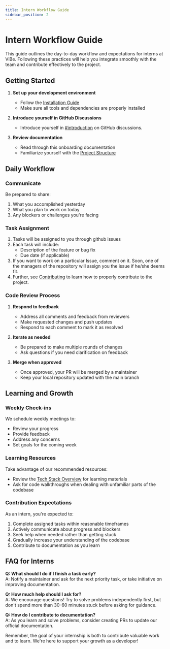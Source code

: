 ```yaml
---
title: Intern Workflow Guide
sidebar_position: 2
---
```


# Intern Workflow Guide

This guide outlines the day-to-day workflow and expectations for interns at ViBe. Following these practices will help you integrate smoothly with the team and contribute effectively to the project.

## Getting Started

1. **Set up your development environment**
   - Follow the [Installation Guide](../getting-started/intro.md)
   - Make sure all tools and dependencies are properly installed
   
2. **Introduce yourself in GitHub Discussions**
    - Introduce yourself in [#introduction](https://github.com/continuousactivelearning/vibe/discussions/249) on GitHub discussions.
   
4. **Review documentation**
   - Read through this onboarding documentation
   - Familiarize yourself with the [Project Structure](../getting-started/project-structure.md)

## Daily Workflow

### Communicate
Be prepared to share:

1. What you accomplished yesterday
2. What you plan to work on today
3. Any blockers or challenges you're facing

### Task Assignment

1. Tasks will be assigned to you through github issues
2. Each task will include:
   - Description of the feature or bug fix
   - Due date (if applicable)
3. If you want to work on a particular Issue, comment on it. Soon, one of the managers of the repository will assign you the issue if he/she deems fit. 
4. Further, see [Contributing](../category/contributing/) to learn how to properly contribute to the project.

### Code Review Process

1. **Respond to feedback**
   - Address all comments and feedback from reviewers
   - Make requested changes and push updates
   - Respond to each comment to mark it as resolved

2. **Iterate as needed**
   - Be prepared to make multiple rounds of changes
   - Ask questions if you need clarification on feedback

3. **Merge when approved**
   - Once approved, your PR will be merged by a maintainer
   - Keep your local repository updated with the main branch

## Learning and Growth

### Weekly Check-ins

We schedule weekly meetings to:
- Review your progress
- Provide feedback
- Address any concerns
- Set goals for the coming week

### Learning Resources

Take advantage of our recommended resources:
- Review the [Tech Stack Overview](./tech-stack.md) for learning materials
- Ask for code walkthroughs when dealing with unfamiliar parts of the codebase

### Contribution Expectations

As an intern, you're expected to:
1. Complete assigned tasks within reasonable timeframes
2. Actively communicate about progress and blockers
3. Seek help when needed rather than getting stuck
4. Gradually increase your understanding of the codebase
5. Contribute to documentation as you learn

## FAQ for Interns

**Q: What should I do if I finish a task early?**  
A: Notify a maintainer and ask for the next priority task, or take initiative on improving documentation.

**Q: How much help should I ask for?**  
A: We encourage questions! Try to solve problems independently first, but don't spend more than 30-60 minutes stuck before asking for guidance.

**Q: How do I contribute to documentation?**  
A: As you learn and solve problems, consider creating PRs to update our official documentation.

Remember, the goal of your internship is both to contribute valuable work and to learn. We're here to support your growth as a developer!
